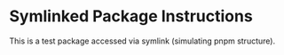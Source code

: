 # Symlinked Package Instructions

This is a test package accessed via symlink (simulating pnpm structure).
